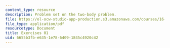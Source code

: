 ```yaml
---
content_type: resource
description: Problem set on the two-body problem.
file: https://ol-ocw-studio-app-production.s3.amazonaws.com/courses/16-346-astrodynamics-fall-2008/6655b3fbe6351e7864091845c4920c42_ex_01.pdf
file_type: application/pdf
resourcetype: Document
title: Exercises 01
uid: 6655b3fb-e635-1e78-6409-1845c4920c42
---
```

